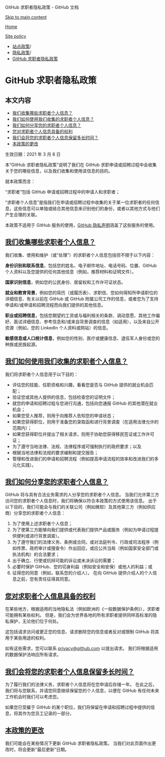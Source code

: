 GitHub 求职者隐私政策 - GitHub 文档

[Skip to main content](#main-content)

[Home](/zh)

[Site policy](/zh/site-policy)

* [站点政策](/zh/site-policy)/
* [隐私政策](/zh/site-policy/privacy-policies)/
* [GitHub 求职者隐私政策](/zh/site-policy/privacy-policies/github-candidate-privacy-policy)

GitHub 求职者隐私政策
==========

本文内容
----------

* [我们收集哪些求职者个人信息？](#what-candidate-personal-information-do-we-collect)
* [我们如何使用我们收集的求职者个人信息？](#how-do-we-use-the-candidate-personal-information-we-collect)
* [我们如何分享您的求职者个人信息？](#how-do-we-share-your-candidate-personal-information)
* [您对求职者个人信息具备的权利](#your-rights-to-your-candidate-personal-information)
* [我们会将您的求职者个人信息保留多长时间？](#how-long-do-we-retain-your-candidate-personal-information)
* [本政策的更改](#changes-to-this-policy)

生效日期：2021 年 3 月 8 日

本“GitHub 求职者隐私政策”说明了我们在 GitHub 求职申请或招聘过程中会收集关于您的哪些信息，以及我们收集和使用该信息的目的。

就本政策而言：

“求职者”包括 GitHub 申请或招聘过程中的申请人和求职者；

“求职者个人信息”是指我们在申请或招聘过程中收集的关于某一位求职者的任何信息，这些信息可以单独或结合其他信息来识别他们的身份，或者以其他方式与他们产生合理的关联。

本政策不适用于 GitHub 服务的使用，[GitHub 隐私声明](/zh/site-policy/privacy-policies/github-privacy-statement)涵盖了这些服务的使用。

[我们收集哪些求职者个人信息？](#what-candidate-personal-information-do-we-collect)
----------

我们收集、使用和维护（或“处理”）的求职者个人信息包括但不限于以下内容：

**身份识别和联系信息**，包括您的姓名、电子邮件地址、电话号码、位置、GitHub 个人资料以及您提供的任何其他信息（例如，推荐材料和证明文件）。

**国家识别信息**，例如您的公民身份、居留权和工作许可证状态。

**就业和教育背景**，例如您的简历（或履历表）、求职信、您如何得知所申请职位的详细信息、有关以前在 GitHub 或 GitHub 附属公司工作的信息，或者您为了支持申请和/或申请和招聘流程而向我们提供的其他信息。

**职业或招聘信息**，包括您期望的工资或与福利相关的条款、调动意愿、其他工作偏好、面试详细信息、参考信息和/或来自背景调查的信息（如适用），以及来自公开资源（例如，您的 LinkedIn 个人资料或网站）的信息。

**敏感信息或人口统计信息**，例如您的性别、医疗或健康信息、退伍军人身份或您的种族或民族起源。

[我们如何使用我们收集的求职者个人信息？](#how-do-we-use-the-candidate-personal-information-we-collect)
----------

我们将求职者个人信息用于以下目的：

* 评估您的技能、任职资格和兴趣，看看您是否与 GitHub 提供的就业机会匹配；
* 验证您或其他人提供的信息，包括检查您的证明文件；
* 就您的申请和招聘过程与您进行沟通，包括向您通报 GitHub 的其他潜在就业机会；
* 如果您受人推荐，则用于向推荐人告知您的申请状态；
* 如果您获得职位，则用于准备您的录取函和进行背景调查（在适用法律允许的范围内）；
* 如果您获得职位并提出了相关请求，则用于协助您获得移民签证或工作许可证；
* 为了遵守当地法律、法规、法律程序或可强制执行的政府要求；以及
* 根据当地法律和法规的要求编制和提交报告；
* 管理和改进我们的申请和招聘流程（例如提高申请流程的效率和改进我们的多元化实践）。

[我们如何分享您的求职者个人信息？](#how-do-we-share-your-candidate-personal-information)
----------

GitHub 将与具有合法业务需求的人分享您的求职者个人信息。 当我们允许第三方访问您的求职者个人信息时，我们将确保以符合本政策的方式使用该信息。 出于以下目的，我们可能会与我们的关联公司（例如微软）及其他第三方（例如供应商）分享您的求职者个人信息：

1. 为了使用上述求职者个人信息；
2. 为了使第三方能够向我们提供或代表我们提供产品或服务（例如为申请过程提供便利或进行背景调查）。
3. 为了遵守我们的法律义务、条例或合同，或对法庭判令、行政或司法程序（例如传票、政府审计或搜查令）作出回应，或应公共当局（例如国家安全部门或执法机构）的合法要求；
4. 出于确立、行使或抗辩可能的诉讼或未决诉讼的需要；
5. 必要时保护 GitHub、您的切身利益（例如安全和安保）或他人的利益；或
6. 征得您的同意（例如，联系您的介绍人）。 在向 GitHub 提供介绍人的个人信息之前，您有责任征得其同意。

[您对求职者个人信息具备的权利](#your-rights-to-your-candidate-personal-information)
----------

在某些地方，根据适用的当地隐私法（例如欧洲的《一般数据保护条例》），求职者可能拥有某些权利。 但是，我们会为世界各地的所有求职者提供同样高标准的隐私保护，无论他们位于何处。

这包括请求访问或更正您的信息、请求删除您的信息或者反对或限制 GitHub 将其用于某些用途的权利。

如有这些需求，您可以联系 [privacy@github.com](mailto:privacy@github.com) 以提出请求。 我们将根据适用的数据保护法响应所有请求。

[我们会将您的求职者个人信息保留多长时间？](#how-long-do-we-retain-your-candidate-personal-information)
----------

为了履行我们的法律义务，求职者个人信息将在您申请后存储一年。 在此之后，我们将与您联系，并请您同意继续保留您的个人信息，以便在 GitHub 有任何未来工作机会时我们可以考虑您。

如果您已受雇于 GitHub 的某个职位，我们将保留在申请和招聘过程中提供的信息，将其作为您员工记录的一部分。

[本政策的更改](#changes-to-this-policy)
----------

我们可能会在某些情况下更新 GitHub 求职者隐私政策。 当我们对此页面作出更改时，将会更新“最后更新”日期。
